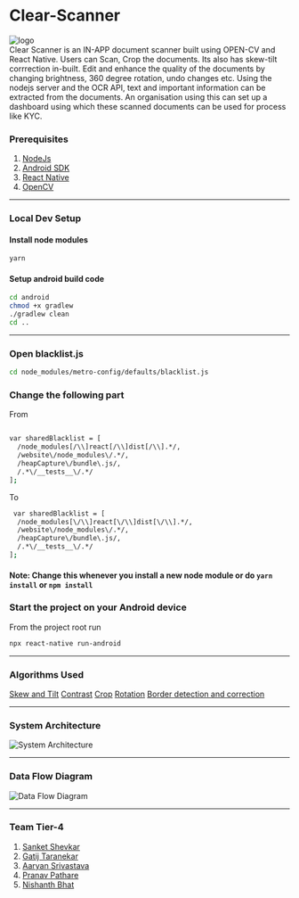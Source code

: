# Clear-Scanner
![logo](https://hackrx.s3.ap-south-1.amazonaws.com/logo.png)\
Clear Scanner is an IN-APP document scanner built using OPEN-CV and React Native. Users can Scan, Crop the documents. Its also has skew-tilt corrrection in-built. Edit and enhance the quality of the documents by changing brightness, 360 degree rotation, undo changes etc.
Using the nodejs server and the OCR API, text and important information can be extracted from the documents.
An organisation using this can set up a dashboard using which these scanned documents can be used for process like KYC.

### Prerequisites
1. [NodeJs](https://nodejs.org/en/download/)
2. [Android SDK](https://developer.android.com/studio)
3. [React Native](https://reactnative.dev/)
3. [OpenCV](https://opencv.org/android/)


---
### Local Dev Setup

#### Install node modules
```sh
yarn
```

#### Setup android build code
```sh
cd android
chmod +x gradlew
./gradlew clean
cd ..
```
---

### Open blacklist.js
```sh
cd node_modules/metro-config/defaults/blacklist.js
```

### Change the following part

From
```sh

var sharedBlacklist = [
  /node_modules[/\\]react[/\\]dist[/\\].*/,
  /website\/node_modules\/.*/,
  /heapCapture\/bundle\.js/,
  /.*\/__tests__\/.*/
];
```

To
```sh
 var sharedBlacklist = [
  /node_modules[\/\\]react[\/\\]dist[\/\\].*/,
  /website\/node_modules\/.*/,
  /heapCapture\/bundle\.js/,
  /.*\/__tests__\/.*/
];
```
#### Note: Change this whenever you install a new node module or do `yarn install` or `npm install`

### Start the project on your Android device

From the project root run
```sh
npx react-native run-android
```

---
### Algorithms Used
[Skew and Tilt](https://gist.github.com/nishanthbhat07/ee06c232c0f1d052b382315afaf37802)
[Contrast](https://gist.github.com/nishanthbhat07/8910cfebd9f5d7ca3c817803f57ee3a3)
[Crop](https://gist.github.com/nishanthbhat07/41a528c274ec69d511617fd0ac4025b7)
[Rotation](https://gist.github.com/nishanthbhat07/9d87ab7a4bb779b7fb8e4ffdd0b6d5b4)
[Border detection and correction](https://gist.github.com/nishanthbhat07/4ce3206f784734282ac5e817dd6366af)

---
### System Architecture
![System Architecture](https://hackrx.s3.ap-south-1.amazonaws.com/Archi.png)

---
### Data Flow Diagram
![Data Flow Diagram](https://hackrx.s3.ap-south-1.amazonaws.com/DFD.png)

---
### Team Tier-4
1. [Sanket Shevkar](https://github.com/sanketshevkar)
2. [Gatij Taranekar](https://github.com/gatij10)
3. [Aaryan Srivastava](https://github.com/aaryan11-hash)
4. [Pranav Pathare](https://github.com/Pranavpathare)
5. [Nishanth Bhat](https://github.com/nishanthbhat07)
